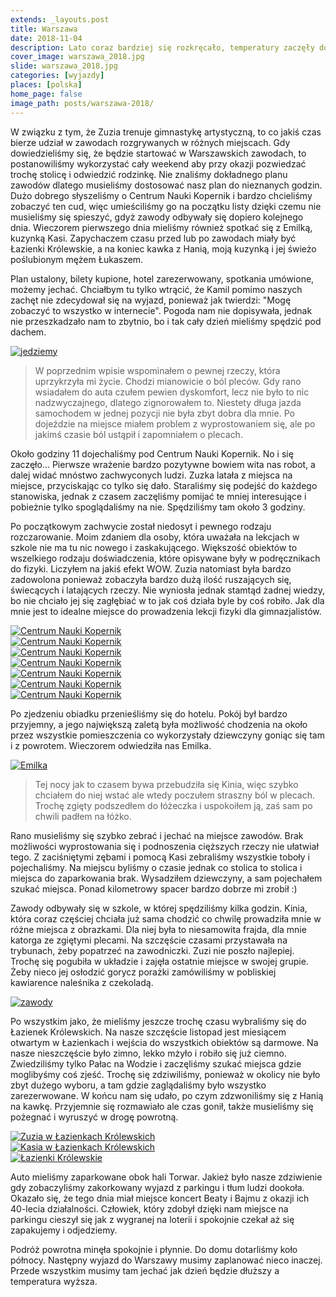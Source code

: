 ```yaml
---
extends: _layouts.post
title: Warszawa
date: 2018-11-04
description: Lato coraz bardziej się rozkręcało, temperatury zaczęły dochodzić do 30 stopni, co jednoznacznie oznaczało, że to już pora na nas.
cover_image: warszawa_2018.jpg
slide: warszawa_2018.jpg
categories: [wyjazdy]
places: [polska]
home_page: false
image_path: posts/warszawa-2018/
---
```


W związku z tym, że Zuzia trenuje gimnastykę artystyczną, to co jakiś czas bierze udział w zawodach rozgrywanych w różnych miejscach. Gdy dowiedzieliśmy się, że będzie startować w Warszawskich zawodach, to postanowiliśmy wykorzystać cały weekend aby przy okazji pozwiedzać trochę stolicę i odwiedzić rodzinkę. Nie znaliśmy dokładnego planu zawodów dlatego musieliśmy dostosować nasz plan do nieznanych godzin. Dużo dobrego słyszeliśmy o Centrum Nauki Kopernik i bardzo chcieliśmy zobaczyć ten cud, więc umieściliśmy go na początku listy dzięki czemu nie musieliśmy się spieszyć, gdyż zawody odbywały się dopiero kolejnego dnia. Wieczorem pierwszego dnia mieliśmy również spotkać się z Emilką, kuzynką Kasi. Zapychaczem czasu przed lub po zawodach miały być Łazienki Królewskie, a na koniec kawka z Hanią, moją kuzynką i jej świeżo poślubionym mężem Łukaszem.

Plan ustalony, bilety kupione, hotel zarezerwowany, spotkania umówione, możemy jechać. Chciałbym tu tylko wtrącić, że Kamil pomimo naszych zachęt nie zdecydował się na wyjazd, ponieważ jak twierdzi: "Mogę zobaczyć to wszystko w internecie".
Pogoda nam nie dopisywała, jednak nie przeszkadzało nam to zbytnio, bo i tak cały dzień mieliśmy spędzić pod dachem.

<div>
    <a href="{{ $page->cloudinary }}{{ $page->postPhoto }}/{{ $page->cloudinaryId }}/{{ $page->image_path }}jedziemy.jpg">
        <img data-srcset="{{ $page->cloudinary }}{{ $page->postPhotoSmall }}/{{ $page->cloudinaryId }}/{{ $page->image_path }}jedziemy.jpg 768w,{{ $page->cloudinary }}{{ $page->postPhoto }}/{{ $page->cloudinaryId }}/{{ $page->image_path }}jedziemy.jpg 1400w" data-sizes="75vw,(min-width: 1024px) 900px" data-src="{{ $page->cloudinary }}{{ $page->postPhoto }}/{{ $page->cloudinaryId }}/{{ $page->image_path }}jedziemy.jpg" alt="jedziemy" class="lazy" loading="lazy">
    </a>
</div>

>W poprzednim wpisie wspominałem o pewnej rzeczy, która uprzykrzyła mi życie. Chodzi mianowicie o ból pleców. Gdy rano wsiadałem do auta czułem pewien dyskomfort, lecz nie było to nic nadzwyczajnego, dlatego zignorowałem to. Niestety długa jazda samochodem w jednej pozycji nie była zbyt dobra dla mnie. Po dojeździe na miejsce miałem problem z wyprostowaniem się, ale po jakimś czasie ból ustąpił i zapomniałem o plecach.

Około godziny 11 dojechaliśmy pod Centrum Nauki Kopernik. No i się zaczęło... Pierwsze wrażenie bardzo pozytywne bowiem wita nas robot, a dalej widać mnóstwo zachwyconych ludzi. Zuzka latała z miejsca na miejsce, przyciskając co tylko się dało. Staraliśmy się podejść do każdego stanowiska, jednak z czasem zaczęliśmy pomijać te mniej interesujące i pobieżnie tylko spoglądaliśmy na nie. Spędziliśmy tam około 3 godziny.

Po początkowym zachwycie został niedosyt i pewnego rodzaju rozczarowanie. Moim zdaniem dla osoby, która uważała na lekcjach w szkole nie ma tu nic nowego i zaskakującego. Większość obiektów to wszelkiego rodzaju doświadczenia, które opisywane były w podręcznikach do fizyki. Liczyłem na jakiś efekt WOW. Zuzia natomiast była bardzo zadowolona ponieważ zobaczyła bardzo dużą ilość ruszających się, świecących i latających rzeczy. Nie wyniosła jednak stamtąd żadnej wiedzy, bo nie chciało jej się zagłębiać w to jak coś działa byle by coś robiło. Jak dla mnie jest to idealne miejsce do prowadzenia lekcji fizyki dla gimnazjalistów.

<div class="flex items-stretch justify-between w-full my-8 flex-wrap">
    <div class="w-full sm:w-1/4 sm:pr-2">
        <a href="{{ $page->cloudinary }}{{ $page->postPhoto }}/{{ $page->cloudinaryId }}/{{ $page->image_path }}cnk-1.jpg">
            <img data-srcset="{{ $page->cloudinary }}{{ $page->postPhotoSmall }}/{{ $page->cloudinaryId }}/{{ $page->image_path }}cnk-1.jpg 768w,{{ $page->cloudinary }}{{ $page->postPhoto }}/{{ $page->cloudinaryId }}/{{ $page->image_path }}cnk-1.jpg 1400w" data-sizes="75vw,(min-width: 1024px) 900px" data-src="{{ $page->cloudinary }}{{ $page->postPhoto }}/{{ $page->cloudinaryId }}/{{ $page->image_path }}cnk-1.jpg" alt="Centrum Nauki Kopernik" class="lazy" loading="lazy">
        </a>
    </div>
    <div class="w-full sm:w-1/4 mt-2 sm:mt-0 sm:pr-2">
        <a href="{{ $page->cloudinary }}{{ $page->postPhoto }}/{{ $page->cloudinaryId }}/{{ $page->image_path }}cnk-2.jpg">
            <img data-srcset="{{ $page->cloudinary }}{{ $page->postPhotoSmall }}/{{ $page->cloudinaryId }}/{{ $page->image_path }}cnk-2.jpg 768w,{{ $page->cloudinary }}{{ $page->postPhoto }}/{{ $page->cloudinaryId }}/{{ $page->image_path }}cnk-2.jpg 1400w" data-sizes="75vw,(min-width: 1024px) 900px" data-src="{{ $page->cloudinary }}{{ $page->postPhoto }}/{{ $page->cloudinaryId }}/{{ $page->image_path }}cnk-2.jpg" alt="Centrum Nauki Kopernik" class="lazy" loading="lazy">
        </a>
    </div>
    <div class="w-full sm:w-1/4 mt-2 sm:mt-0 sm:pr-2">
        <a href="{{ $page->cloudinary }}{{ $page->postPhoto }}/{{ $page->cloudinaryId }}/{{ $page->image_path }}cnk-3.jpg">
            <img data-srcset="{{ $page->cloudinary }}{{ $page->postPhotoSmall }}/{{ $page->cloudinaryId }}/{{ $page->image_path }}cnk-3.jpg 768w,{{ $page->cloudinary }}{{ $page->postPhoto }}/{{ $page->cloudinaryId }}/{{ $page->image_path }}cnk-3.jpg 1400w" data-sizes="75vw,(min-width: 1024px) 900px" data-src="{{ $page->cloudinary }}{{ $page->postPhoto }}/{{ $page->cloudinaryId }}/{{ $page->image_path }}cnk-3.jpg" alt="Centrum Nauki Kopernik" class="lazy" loading="lazy">
        </a>
    </div>
    <div class="w-full sm:w-1/4 mt-2 sm:mt-0">
        <a href="{{ $page->cloudinary }}{{ $page->postPhoto }}/{{ $page->cloudinaryId }}/{{ $page->image_path }}cnk-4.jpg">
            <img data-srcset="{{ $page->cloudinary }}{{ $page->postPhotoSmall }}/{{ $page->cloudinaryId }}/{{ $page->image_path }}cnk-4.jpg 768w,{{ $page->cloudinary }}{{ $page->postPhoto }}/{{ $page->cloudinaryId }}/{{ $page->image_path }}cnk-4.jpg 1400w" data-sizes="75vw,(min-width: 1024px) 900px" data-src="{{ $page->cloudinary }}{{ $page->postPhoto }}/{{ $page->cloudinaryId }}/{{ $page->image_path }}cnk-4.jpg" alt="Centrum Nauki Kopernik" class="lazy" loading="lazy">
        </a>
    </div>
    <div class="w-full sm:w-1/3 sm:pr-2 mt-2">
        <a href="{{ $page->cloudinary }}{{ $page->postPhoto }}/{{ $page->cloudinaryId }}/{{ $page->image_path }}cnk-5.jpg">
            <img data-srcset="{{ $page->cloudinary }}{{ $page->postPhotoSmall }}/{{ $page->cloudinaryId }}/{{ $page->image_path }}cnk-5.jpg 768w,{{ $page->cloudinary }}{{ $page->postPhoto }}/{{ $page->cloudinaryId }}/{{ $page->image_path }}cnk-5.jpg 1400w" data-sizes="75vw,(min-width: 1024px) 900px" data-src="{{ $page->cloudinary }}{{ $page->postPhoto }}/{{ $page->cloudinaryId }}/{{ $page->image_path }}cnk-5.jpg" alt="Centrum Nauki Kopernik" class="lazy" loading="lazy">
        </a>
    </div>
    <div class="w-full sm:w-1/3 sm:pr-2 mt-2">
        <a href="{{ $page->cloudinary }}{{ $page->postPhoto }}/{{ $page->cloudinaryId }}/{{ $page->image_path }}cnk-6.jpg">
            <img data-srcset="{{ $page->cloudinary }}{{ $page->postPhotoSmall }}/{{ $page->cloudinaryId }}/{{ $page->image_path }}cnk-6.jpg 768w,{{ $page->cloudinary }}{{ $page->postPhoto }}/{{ $page->cloudinaryId }}/{{ $page->image_path }}cnk-6.jpg 1400w" data-sizes="75vw,(min-width: 1024px) 900px" data-src="{{ $page->cloudinary }}{{ $page->postPhoto }}/{{ $page->cloudinaryId }}/{{ $page->image_path }}cnk-6.jpg" alt="Centrum Nauki Kopernik" class="lazy" loading="lazy">
        </a>
    </div>
    <div class="w-full sm:w-1/3 mt-2">
        <a href="{{ $page->cloudinary }}{{ $page->postPhoto }}/{{ $page->cloudinaryId }}/{{ $page->image_path }}cnk-7.jpg">
            <img data-srcset="{{ $page->cloudinary }}{{ $page->postPhotoSmall }}/{{ $page->cloudinaryId }}/{{ $page->image_path }}cnk-7.jpg 768w,{{ $page->cloudinary }}{{ $page->postPhoto }}/{{ $page->cloudinaryId }}/{{ $page->image_path }}cnk-7.jpg 1400w" data-sizes="75vw,(min-width: 1024px) 900px" data-src="{{ $page->cloudinary }}{{ $page->postPhoto }}/{{ $page->cloudinaryId }}/{{ $page->image_path }}cnk-7.jpg" alt="Centrum Nauki Kopernik" class="lazy" loading="lazy">
        </a>
    </div>
</div>

Po zjedzeniu obiadku przenieśliśmy się do hotelu. Pokój był bardzo przyjemny, a jego największą zaletą była możliwość chodzenia na około przez wszystkie pomieszczenia co wykorzystały dziewczyny goniąc się tam i z powrotem. Wieczorem odwiedziła nas Emilka.

<div>
    <a href="{{ $page->cloudinary }}{{ $page->postPhoto }}/{{ $page->cloudinaryId }}/{{ $page->image_path }}emilia.jpg">
        <img data-srcset="{{ $page->cloudinary }}{{ $page->postPhotoSmall }}/{{ $page->cloudinaryId }}/{{ $page->image_path }}emilia.jpg 768w,{{ $page->cloudinary }}{{ $page->postPhoto }}/{{ $page->cloudinaryId }}/{{ $page->image_path }}emilia.jpg 1400w" data-sizes="75vw,(min-width: 1024px) 900px" data-src="{{ $page->cloudinary }}{{ $page->postPhoto }}/{{ $page->cloudinaryId }}/{{ $page->image_path }}emilia.jpg" alt="Emilka" class="lazy" loading="lazy">
    </a>
</div>

>Tej nocy jak to czasem bywa przebudziła się Kinia, więc szybko chciałem do niej wstać ale wtedy poczułem straszny ból w plecach. Trochę zgięty podszedłem do łóżeczka i uspokoiłem ją, zaś sam po chwili padłem na łóżko.

Rano musieliśmy się szybko zebrać i jechać na miejsce zawodów. Brak możliwości wyprostowania się i podnoszenia cięższych rzeczy nie ułatwiał tego. Z zaciśniętymi zębami i pomocą Kasi zebraliśmy wszystkie toboły i pojechaliśmy. Na miejscu byliśmy o czasie jednak co stolica to stolica i miejsca do zaparkowania brak. Wysadziłem dziewczyny, a sam pojechałem szukać miejsca. Ponad kilometrowy spacer bardzo dobrze mi zrobił :)

Zawody odbywały się w szkole, w której spędziliśmy kilka godzin. Kinia, która coraz częściej chciała już sama chodzić co chwilę prowadziła mnie w różne miejsca z obrazkami. Dla niej była to niesamowita frajda, dla mnie katorga ze zgiętymi plecami. Na szczęście czasami przystawała na trybunach, żeby popatrzeć na zawodniczki. Zuzi nie poszło najlepiej. Trochę się pogubiła w układzie i zajęła ostatnie miejsce w swojej grupie. Żeby nieco jej osłodzić gorycz porażki zamówiliśmy w pobliskiej kawiarence naleśnika z czekoladą.

<div>
    <a href="{{ $page->cloudinary }}{{ $page->postPhoto }}/{{ $page->cloudinaryId }}/{{ $page->image_path }}zawody.jpg">
        <img data-srcset="{{ $page->cloudinary }}{{ $page->postPhotoSmall }}/{{ $page->cloudinaryId }}/{{ $page->image_path }}zawody.jpg 768w,{{ $page->cloudinary }}{{ $page->postPhoto }}/{{ $page->cloudinaryId }}/{{ $page->image_path }}zawody.jpg 1400w" data-sizes="75vw,(min-width: 1024px) 900px" data-src="{{ $page->cloudinary }}{{ $page->postPhoto }}/{{ $page->cloudinaryId }}/{{ $page->image_path }}zawody.jpg" alt="zawody" class="lazy" loading="lazy">
    </a>
</div>

Po wszystkim jako, że mieliśmy jeszcze trochę czasu wybraliśmy się do Łazienek Królewskich. Na nasze szczęście listopad jest miesiącem otwartym w Łazienkach i wejścia do wszystkich obiektów są darmowe. Na nasze nieszczęście było zimno, lekko mżyło i robiło się już ciemno. Zwiedziliśmy tylko Pałac na Wodzie i zaczęliśmy szukać miejsca gdzie moglibyśmy coś zjeść. Trochę się zdziwiliśmy, ponieważ w okolicy nie było zbyt dużego wyboru, a tam gdzie zaglądaliśmy było wszystko zarezerwowane. W końcu nam się udało, po czym zdzwoniliśmy się z Hanią na kawkę. Przyjemnie się rozmawiało ale czas gonił, także musieliśmy się pożegnać i wyruszyć w drogę powrotną.

<div class="flex items-stretch justify-between w-full my-8 flex-wrap">
    <div class="w-full sm:w-1/3 sm:pr-2">
        <a href="{{ $page->cloudinary }}{{ $page->postPhoto }}/{{ $page->cloudinaryId }}/{{ $page->image_path }}zuzka_w_lazienkach.jpg">
            <img data-srcset="{{ $page->cloudinary }}{{ $page->postPhotoSmall }}/{{ $page->cloudinaryId }}/{{ $page->image_path }}zuzka_w_lazienkach.jpg 768w,{{ $page->cloudinary }}{{ $page->postPhoto }}/{{ $page->cloudinaryId }}/{{ $page->image_path }}zuzka_w_lazienkach.jpg 1400w" data-sizes="75vw,(min-width: 1024px) 900px" data-src="{{ $page->cloudinary }}{{ $page->postPhoto }}/{{ $page->cloudinaryId }}/{{ $page->image_path }}zuzka_w_lazienkach.jpg" alt="Zuzia w Łazienkach Królewskich" class="lazy" loading="lazy">
        </a>
    </div>
    <div class="w-full sm:w-1/3 mt-2 sm:mt-0 sm:pr-2">
        <a href="{{ $page->cloudinary }}{{ $page->postPhoto }}/{{ $page->cloudinaryId }}/{{ $page->image_path }}kasia_w_lazienkach.jpg">
            <img data-srcset="{{ $page->cloudinary }}{{ $page->postPhotoSmall }}/{{ $page->cloudinaryId }}/{{ $page->image_path }}kasia_w_lazienkach.jpg 768w,{{ $page->cloudinary }}{{ $page->postPhoto }}/{{ $page->cloudinaryId }}/{{ $page->image_path }}kasia_w_lazienkach.jpg 1400w" data-sizes="75vw,(min-width: 1024px) 900px" data-src="{{ $page->cloudinary }}{{ $page->postPhoto }}/{{ $page->cloudinaryId }}/{{ $page->image_path }}kasia_w_lazienkach.jpg" alt="Kasia w Łazienkach Królewskich" class="lazy" loading="lazy">
        </a>
    </div>
    <div class="w-full sm:w-1/3 mt-2 sm:mt-0">
        <a href="{{ $page->cloudinary }}{{ $page->postPhoto }}/{{ $page->cloudinaryId }}/{{ $page->image_path }}lazienki.jpg">
            <img data-srcset="{{ $page->cloudinary }}{{ $page->postPhotoSmall }}/{{ $page->cloudinaryId }}/{{ $page->image_path }}lazienki.jpg 768w,{{ $page->cloudinary }}{{ $page->postPhoto }}/{{ $page->cloudinaryId }}/{{ $page->image_path }}lazienki.jpg 1400w" data-sizes="75vw,(min-width: 1024px) 900px" data-src="{{ $page->cloudinary }}{{ $page->postPhoto }}/{{ $page->cloudinaryId }}/{{ $page->image_path }}lazienki.jpg" alt="Łazienki Królewskie" class="lazy" loading="lazy">
        </a>
    </div>
</div>

Auto mieliśmy zaparkowane obok hali Torwar. Jakież było nasze zdziwienie gdy zobaczyliśmy zakorkowany wyjazd z parkingu i tłum ludzi dookoła. Okazało się, że tego dnia miał miejsce koncert Beaty i Bajmu z okazji ich 40-lecia działalności. Człowiek, który zdobył dzięki nam miejsce na parkingu cieszył się jak z wygranej na loterii i spokojnie czekał aż się zapakujemy i odjedziemy.

Podróż powrotna minęła spokojnie i płynnie. Do domu dotarliśmy koło północy. Następny wyjazd do Warszawy musimy zaplanować nieco inaczej. Przede wszystkim musimy tam jechać jak dzień będzie dłuższy a temperatura wyższa.